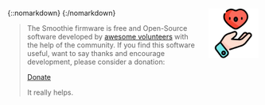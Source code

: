 
{::nomarkdown}
<img src="images/give.png" alt="GIVE" width=100 height=100  style="float: right; margin-left: 1rem;" >
{:/nomarkdown}
> 
> The Smoothie firmware is free and Open-Source software developed by [awesome volunteers](https://github.com/Smoothieware/Smoothieware/graphs/contributors) with the help of the community. If you find this software useful, want to say thanks and encourage development, please consider a donation:
> 
> [Donate](https://paypal.me/smoothieware)
> 
> It really helps.
